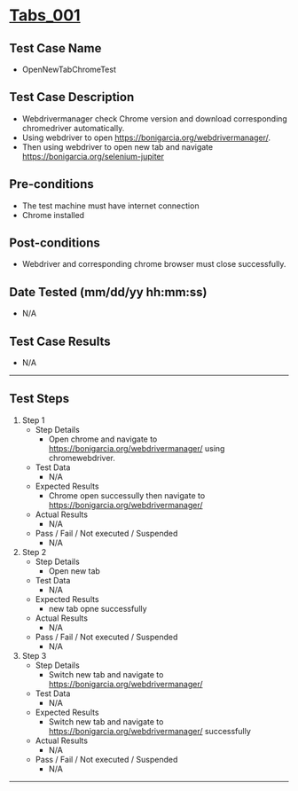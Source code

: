 # [Tabs_001](https://github.com/bonigarcia/webdrivermanager-examples/tree/master/src/test/java/io/github/bonigarcia/wdm/test/tabs/OpenNewTabChromeTest.java)
## Test Case Name
* OpenNewTabChromeTest
## Test Case Description
* Webdrivermanager check Chrome version and download corresponding chromedriver automatically.
* Using webdriver to open https://bonigarcia.org/webdrivermanager/.
* Then using webdriver to open new tab and navigate https://bonigarcia.org/selenium-jupiter
## Pre-conditions
* The test machine must have internet connection
* Chrome installed
## Post-conditions
* Webdriver and corresponding chrome browser must close successfully.
## Date Tested (mm/dd/yy hh:mm:ss)
* N/A
## Test Case Results
* N/A
---
## Test Steps
1. Step 1
	* Step Details
		* Open chrome and navigate to https://bonigarcia.org/webdrivermanager/ using chromewebdriver.
	* Test Data
		* N/A
	* Expected Results
		* Chrome open successully then navigate to https://bonigarcia.org/webdrivermanager/
	* Actual Results
		* N/A
	* Pass / Fail / Not executed / Suspended
		* N/A
2. Step 2
	* Step Details
		* Open new tab
	* Test Data
		* N/A
	* Expected Results
		* new tab opne successfully
	* Actual Results
		* N/A
	* Pass / Fail / Not executed / Suspended
		* N/A
3. Step 3
	* Step Details
		* Switch new tab and navigate to https://bonigarcia.org/webdrivermanager/
	* Test Data
		* N/A
	* Expected Results
		* Switch new tab and navigate to https://bonigarcia.org/webdrivermanager/ successfully
	* Actual Results
		* N/A
	* Pass / Fail / Not executed / Suspended
		* N/A
---
